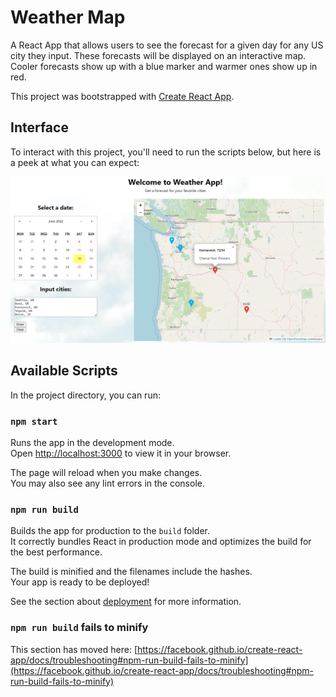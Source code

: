 # Weather Map

A React App that allows users to see the forecast for a given day for any US city they input.
These forecasts will be displayed on an interactive map. Cooler forecasts show up with a blue 
marker and warmer ones show up in red.

This project was bootstrapped with [Create React App](https://github.com/facebook/create-react-app).

## Interface

To interact with this project, you'll need to run the scripts below, but here is a peek at what you can
expect:

![interface](Interface.PNG)


## Available Scripts

In the project directory, you can run:

### `npm start`

Runs the app in the development mode.\
Open [http://localhost:3000](http://localhost:3000) to view it in your browser.

The page will reload when you make changes.\
You may also see any lint errors in the console.

### `npm run build`

Builds the app for production to the `build` folder.\
It correctly bundles React in production mode and optimizes the build for the best performance.

The build is minified and the filenames include the hashes.\
Your app is ready to be deployed!

See the section about [deployment](https://facebook.github.io/create-react-app/docs/deployment) for more information.

### `npm run build` fails to minify

This section has moved here: [https://facebook.github.io/create-react-app/docs/troubleshooting#npm-run-build-fails-to-minify](https://facebook.github.io/create-react-app/docs/troubleshooting#npm-run-build-fails-to-minify)
